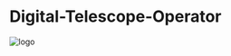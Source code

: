 # Digital-Telescope-Operator

![logo](https://github.com/LowellObservatory/Digital-Telescope-Operator/blob/master/images/rosie-univac-500.jpg "Logo")
